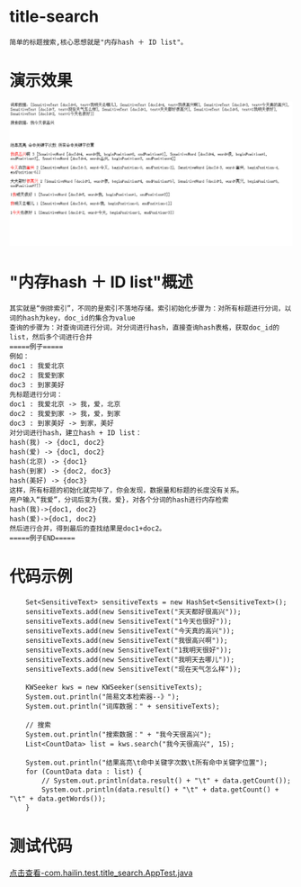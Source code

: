 # title-search

	简单的标题搜索,核心思想就是"内存hash ＋ ID list"。

# 演示效果
 ![Alt 演示效果](/doc/jg.jpg "演示效果")

# "内存hash ＋ ID list"概述
    其实就是“倒排索引”，不同的是索引不落地存储。索引初始化步骤为：对所有标题进行分词，以词的hash为key，doc_id的集合为value
    查询的步骤为：对查询词进行分词，对分词进行hash，直接查询hash表格，获取doc_id的list，然后多个词进行合并
    =====例子=====
    例如：
    doc1 : 我爱北京
    doc2 : 我爱到家
    doc3 : 到家美好
    先标题进行分词：
    doc1 : 我爱北京 -> 我，爱，北京
    doc2 : 我爱到家 -> 我，爱，到家
    doc3 : 到家美好 -> 到家，美好
    对分词进行hash，建立hash + ID list：
    hash(我) -> {doc1, doc2}
    hash(爱) -> {doc1, doc2}
    hash(北京) -> {doc1}
    hash(到家) -> {doc2, doc3}
    hash(美好) -> {doc3}
    这样，所有标题的初始化就完毕了，你会发现，数据量和标题的长度没有关系。
    用户输入“我爱”，分词后变为{我，爱}，对各个分词的hash进行内存检索
    hash(我)->{doc1, doc2}
    hash(爱)->{doc1, doc2}
    然后进行合并，得到最后的查找结果是doc1+doc2。
    =====例子END=====



# 代码示例
        Set<SensitiveText> sensitiveTexts = new HashSet<SensitiveText>();
        sensitiveTexts.add(new SensitiveText("天天都好很高兴"));
        sensitiveTexts.add(new SensitiveText("1今天也很好"));
        sensitiveTexts.add(new SensitiveText("今天真的高兴"));
        sensitiveTexts.add(new SensitiveText("我很高兴啊"));
        sensitiveTexts.add(new SensitiveText("1我明天很好"));
        sensitiveTexts.add(new SensitiveText("我明天去哪儿"));
        sensitiveTexts.add(new SensitiveText("现在天气怎么样"));

        KWSeeker kws = new KWSeeker(sensitiveTexts);
        System.out.println("简易文本检索器--》");
        System.out.println("词库数据：" + sensitiveTexts);

        // 搜索
        System.out.println("搜索数据：" + "我今天很高兴");
        List<CountData> list = kws.search("我今天很高兴", 15);

        System.out.println("结果高亮\t命中关键字次数\t所有命中关键字位置");
        for (CountData data : list) {
            // System.out.println(data.result() + "\t" + data.getCount());
            System.out.println(data.result() + "\t" + data.getCount() + "\t" + data.getWords());
        }
        

# 测试代码
<a href="https://github.com/hailin0/title-search/blob/master/src/test/java/com/hailin/test/title_search/AppTest.java">点击查看-com.hailin.test.title_search.AppTest.java</a>
